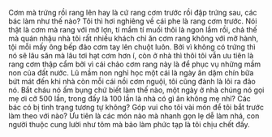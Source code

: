 Cơm mà trứng rồi rang lên hay là cứ rang cơm trước rồi đập trứng sau, các bác làm như thế nào? Tôi thì hơi nghiêng về cái phe là rang cơm trước. Nói thật là cơm mà rang với mỡ lợn, tí mắm tí muối thôi là ngon lắm rồi, chả thế mà quán nhậu nhà tôi rất nhiều khách chỉ ăn cơm rang không với mỡ hành, tội mỗi mấy ông bếp đảo cơm tay lên chuột luôn. Bởi vì không có trứng thì nó sẽ lâu săn mà lâu tơi hạt cơm hơn í, còn ở nhà thì thôi tôi vẫn ưu tiên là rang cơm thập cẩm bởi vì cái chảo cơm rang này là để phục vụ những mầm non của đất nước. Lũ mầm non nghỉ học một cái là ngày ăn dặm chín bữa bứt mát đến khi nhà còn mỗi cái nồi cơm nguội, tôi cũng đành là lôi ra đảo nó. Bắt cháu nó ấm bụng chứ biết làm thế nào, một ngày ở nhà chúng nó gọi mẹ ơi cỡ 500 lần, trong đấy là 100 lần là nhà có gì ăn không mẹ nhỉ? Các bác có bị tình trạng tương tự không? Góp vui cho tôi vài món để tôi bắt trước làm theo với nào? Ưu tiên là các món nào mà nhanh gọn lẹ dễ làm nhá, con người thuộc cung lười như tôm mà bảo làm phức tạp là tôi chịu chết đấy.